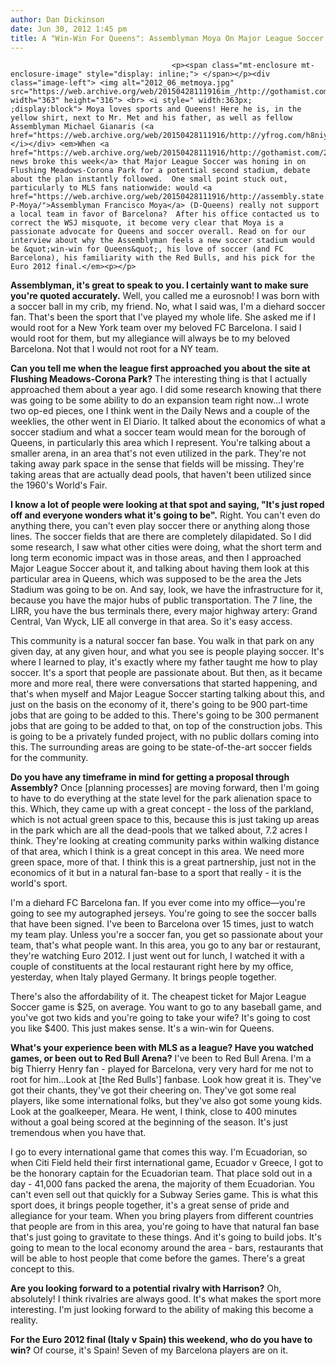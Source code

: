 ```yaml
---
author: Dan Dickinson
date: Jun 30, 2012 1:45 pm
title: A "Win-Win For Queens": Assemblyman Moya On Major League Soccer's Expansion Plan
---
```


	
										<p><span class="mt-enclosure mt-enclosure-image" style="display: inline;"> </span></p><div class="image-left"> <img alt="2012_06_metmoya.jpg" src="https://web.archive.org/web/20150428111916im_/http://gothamist.com/attachments/jen/2012_06_metmoya.jpg" width="363" height="316"> <br> <i style=" width:363px; ;display:block"> Moya loves sports and Queens! Here he is, in the yellow shirt, next to Mr. Met and his father, as well as fellow Assemblyman Michael Gianaris (<a href="https://web.archive.org/web/20150428111916/http://yfrog.com/h8niylij">Mets</a>)</i></div> <em>When <a href="https://web.archive.org/web/20150428111916/http://gothamist.com/2012/06/27/mls_stadium_proposal_flushing_meadows.php"> news broke this week</a> that Major League Soccer was honing in on Flushing Meadows-Corona Park for a potential second stadium, debate about the plan instantly followed.  One small point stuck out, particularly to MLS fans nationwide: would <a href="https://web.archive.org/web/20150428111916/http://assembly.state.ny.us/mem/Francisco-P-Moya/">Assemblyman Francisco Moya</a> (D-Queens) really not support a local team in favor of Barcelona?  After his office contacted us to correct the WSJ misquote, it become very clear that Moya is a passionate advocate for Queens and soccer overall. Read on for our interview about why the Assemblyman feels a new soccer stadium would be &quot;win-win for Queens&quot;, his love of soccer (and FC Barcelona), his familiarity with the Red Bulls, and his pick for the Euro 2012 final.</em><p></p>

<p><strong>Assemblyman, it&apos;s great to speak to you.  I certainly want to make sure you&apos;re quoted accurately.</strong>  Well, you called me a eurosnob!  I was born with a soccer ball in my crib, my friend.  No, what I said was, I&apos;m a diehard soccer fan.  That&apos;s been the sport that I&apos;ve played my whole life.  She asked me if I would root for a New York team over my beloved FC Barcelona. I said I would root for them, but my allegiance will always be to my beloved Barcelona. Not that I would not root for a NY team.</p>

<p><strong>Can you tell me when the league first approached you about the site at Flushing Meadows-Corona Park?</strong> The interesting thing is that I actually approached them about a year ago.  I did some research knowing that there was going to be some ability to do an expansion team right now...I wrote two op-ed pieces, one I think went in the Daily News and a couple of the weeklies, the other went in El Diario.  It talked about the economics of what a soccer stadium and what a soccer team would mean for the borough of Queens, in particularly this area which I represent.  You&apos;re talking about a smaller arena, in an area that&apos;s not even utilized in the park.  They&apos;re not taking away park space in the sense that fields will be missing.  They&apos;re taking areas that are actually dead pools, that haven&apos;t been utilized since the 1960&apos;s World&apos;s Fair.</p>

<p><strong>I know a lot of people were looking at that spot and saying, &quot;It&apos;s just roped off and everyone wonders what it&apos;s going to be&quot;.</strong> Right.  You can&apos;t even do anything there, you can&apos;t even play soccer there or anything along those lines.  The soccer fields that are there are completely dilapidated.  So I did some research, I saw what other cities were doing, what the short term and long term economic impact was in those areas, and then I approached Major League Soccer about it, and talking about having them look at this particular area in Queens, which was supposed to be the area the Jets Stadium was going to be on.  And say, look, we have the infrastructure for it, because you have the major hubs of public transportation. The 7 line, the LIRR, you have the bus terminals there, every major highway artery: Grand Central, Van Wyck, LIE all converge in that area.  So it&apos;s easy access.</p>

<p>This community is a natural soccer fan base.  You walk in that park on any given day, at any given hour, and what you see is people playing soccer.  It&apos;s where I learned to play, it&apos;s exactly where my father taught me how to play soccer.  It&apos;s a sport that people are passionate about.  But then, as it became more and more real, there were conversations that started happening, and that&apos;s when myself and Major League Soccer starting talking about this, and just on the basis on the economy of it, there&apos;s going to be 900 part-time jobs that are going to be added to this.  There&apos;s going to be 300 permanent jobs that are going to be added to that, on top of the construction jobs.  This is going to be a privately funded project, with no public dollars coming into this.  The surrounding areas are going to be state-of-the-art soccer fields for the community.</p>

<p><strong>Do you have any timeframe in mind for getting a proposal through Assembly?</strong> Once [planning processes] are moving forward, then I&apos;m going to have to do everything at the state level for the park alienation space to this.  Which, they came up with a great concept - the loss of the parkland, which is not actual green space to this, because this is just taking up areas in the park which are all the dead-pools that we talked about, 7.2 acres I think.  They&apos;re looking at creating community parks within walking distance of that area, which I think is a great concept in this area.  We need more green space, more of that.  I think this is a great partnership, just not in the economics of it but in a natural fan-base to a sport that really - it is the world&apos;s sport.</p>

<p>I&apos;m a diehard FC Barcelona fan.  If you ever come into my office&#x2014;you&apos;re going to see my autographed jerseys.  You&apos;re going to see the soccer balls that have been signed.  I&apos;ve been to Barcelona over 15 times, just to watch my team play.  Unless you&apos;re a soccer fan, you get so passionate about your team, that&apos;s what people want.  In this area, you go to any bar or restaurant, they&apos;re watching Euro 2012.  I just went out for lunch, I watched it with a couple of constituents at the local restaurant right here by my office, yesterday, when Italy played Germany.  It brings people together.</p>

<p>There&apos;s also the affordability of it.  The cheapest ticket for Major League Soccer game is $25, on average.  You want to go to any baseball game, and you&apos;ve got two kids and you&apos;re going to take your wife?  It&apos;s going to cost you like $400.  This just makes sense.  It&apos;s a win-win for Queens.</p>

<p><strong>What&apos;s your experience been with MLS as a league?  Have you watched games, or been out to Red Bull Arena?</strong> I&apos;ve been to Red Bull Arena.  I&apos;m a big Thierry Henry fan - played for Barcelona, very very hard for me not to root for him...Look at [the Red Bulls&apos;] fanbase.  Look how great it is.  They&apos;ve got their chants, they&apos;ve got their cheering on.  They&apos;ve got some real players, like some international folks, but they&apos;ve also got some young kids.  Look at the goalkeeper, Meara.  He went, I think, close to 400 minutes without a goal being scored at the beginning of the season.  It&apos;s just tremendous when you have that.</p>

<p>I go to every international game that comes this way.  I&apos;m Ecuadorian, so when Citi Field held their first international game, Ecuador v Greece, I got to be the honorary captain for the Ecuadorian team.  That place sold out in a day - 41,000 fans packed the arena, the majority of them Ecuadorian.  You can&apos;t even sell out that quickly for a Subway Series game.  This is what this sport does, it brings people together, it&apos;s a great sense of pride and allegiance for your team.  When you bring players from different countries that people are from in this area, you&apos;re going to have that natural fan base that&apos;s just going to gravitate to these things.  And it&apos;s going to build jobs.  It&apos;s going to mean to the local economy around the area - bars, restaurants that will be able to host people that come before the games.  There&apos;s a great concept to this.</p>

<p><strong>Are you looking forward to a potential rivalry with Harrison?</strong> Oh, absolutely!  I think rivalries are always good.  It&apos;s what makes the sport more interesting.  I&apos;m just looking forward to the ability of making this become a reality.</p>

<p><strong>For the Euro 2012 final (Italy v Spain) this weekend, who do you have to win?</strong> Of course, it&apos;s Spain!  Seven of my Barcelona players are on it.</p>					
										
									
				